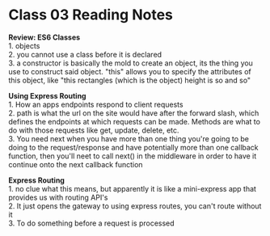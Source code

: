 # Class 03 Reading Notes

**Review: ES6 Classes**  
1\. objects  
2\. you cannot use a class before it is declared  
3\. a constructor is basically the mold to create an object, its the thing you use to construct said object. "this" allows you to specify the attributes of this object, like "this rectangles (which is the object) height is so and so"  

**Using Express Routing**  
1\. How an apps endpoints respond to client requests  
2\. path is what the url on the site would have after the forward slash, which defines the endpoints at which requests can be made. Methods are what to do with those requests like get, update, delete, etc.  
3\. You need next when you have more than one thing you're going to be doing to the request/response and have potentially more than one callback function, then you'll neet to call next() in the middleware in order to have it continue onto the next callback function  

**Express Routing**  
1\. no clue what this means, but apparently it is like a mini-express app that provides us with routing API's  
2\. It just opens the gateway to using express routes, you can't route without it  
3\. To do something before a request is processed  
